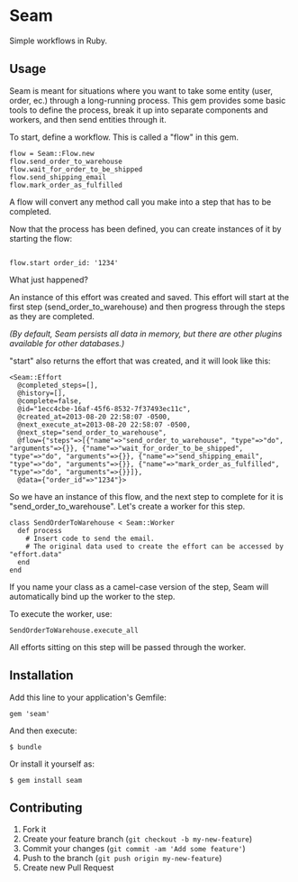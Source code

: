 # Seam

Simple workflows in Ruby. 

## Usage

Seam is meant for situations where you want to take some entity (user, order, ec.) through a long-running process.
This gem provides some basic tools to define the process, break it up into separate components and workers, and then send entities through it.

To start, define a workflow.  This is called a "flow" in this gem.

````
flow = Seam::Flow.new
flow.send_order_to_warehouse
flow.wait_for_order_to_be_shipped
flow.send_shipping_email
flow.mark_order_as_fulfilled
````

A flow will convert any method call you make into a step that has to be completed. 

Now that the process has been defined, you can create instances of it by starting the flow:

````

flow.start order_id: '1234'

````

What just happened?

An instance of this effort was created and saved. This effort will start at the first step (send_order_to_warehouse) and then progress through the steps as they are completed.

_(By default, Seam persists all data in memory, but there are other plugins available for other databases.)_

"start" also returns the effort that was created, and it will look like this:

````
<Seam::Effort 
  @completed_steps=[], 
  @history=[], 
  @complete=false, 
  @id="1ecc4cbe-16af-45f6-8532-7f37493ec11c", 
  @created_at=2013-08-20 22:58:07 -0500, 
  @next_execute_at=2013-08-20 22:58:07 -0500, 
  @next_step="send_order_to_warehouse", 
  @flow={"steps"=>[{"name"=>"send_order_to_warehouse", "type"=>"do", "arguments"=>{}}, {"name"=>"wait_for_order_to_be_shipped", "type"=>"do", "arguments"=>{}}, {"name"=>"send_shipping_email", "type"=>"do", "arguments"=>{}}, {"name"=>"mark_order_as_fulfilled", "type"=>"do", "arguments"=>{}}]}, 
  @data={"order_id"=>"1234"}>
````

So we have an instance of this flow, and the next step to complete for it is "send_order_to_warehouse".  Let's create a worker for this step.

````
class SendOrderToWarehouse < Seam::Worker
  def process
    # Insert code to send the email. 
    # The original data used to create the effort can be accessed by "effort.data"
  end
end
````

If you name your class as a camel-case version of the step, Seam will automatically bind up the worker to the step.  

To execute the worker, use:

````
SendOrderToWarehouse.execute_all
````

All efforts sitting on this step will be passed through the worker.




## Installation

Add this line to your application's Gemfile:

    gem 'seam'

And then execute:

    $ bundle

Or install it yourself as:

    $ gem install seam

## Contributing

1. Fork it
2. Create your feature branch (`git checkout -b my-new-feature`)
3. Commit your changes (`git commit -am 'Add some feature'`)
4. Push to the branch (`git push origin my-new-feature`)
5. Create new Pull Request
